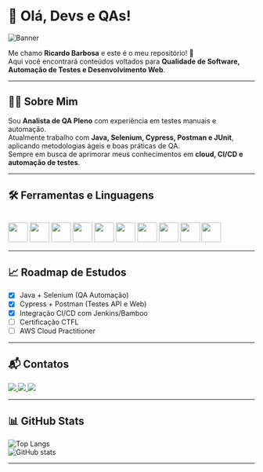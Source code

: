# 👋 Olá, Devs e QAs!  

![Banner](https://via.placeholder.com/1200x300.png?text=Ricardo+Barbosa+-+QA+Automation)  

Me chamo **Ricardo Barbosa** e este é o meu repositório! 🚀  
Aqui você encontrará conteúdos voltados para **Qualidade de Software, Automação de Testes e Desenvolvimento Web**.  

---

## 👨‍💻 Sobre Mim  
Sou **Analista de QA Pleno** com experiência em testes manuais e automação.  
Atualmente trabalho com **Java, Selenium, Cypress, Postman e JUnit**, aplicando metodologias ágeis e boas práticas de QA.  
Sempre em busca de aprimorar meus conhecimentos em **cloud, CI/CD e automação de testes**.  

---

## 🛠️ Ferramentas e Linguagens  

<div style="display: inline_block"><br>
<img loading="lazy" src="https://cdn.jsdelivr.net/gh/devicons/devicon/icons/git/git-original.svg" width="40" height="40"/>  
<img loading="lazy" src="https://cdn.jsdelivr.net/gh/devicons/devicon/icons/selenium/selenium-original.svg" width="40" height="40"/>  
<img loading="lazy" src="https://cdn.jsdelivr.net/gh/devicons/devicon/icons/cypressio/cypressio-original.svg" width="40" height="40"/>  
<img loading="lazy" src="https://cdn.jsdelivr.net/gh/devicons/devicon/icons/postman/postman-original.svg" width="40" height="40"/>  
<img loading="lazy" src="https://cdn.jsdelivr.net/gh/devicons/devicon/icons/java/java-original.svg" width="40" height="40"/>  
<img loading="lazy" src="https://cdn.jsdelivr.net/gh/devicons/devicon/icons/spring/spring-original.svg" width="40" height="40"/>  
<img loading="lazy" src="https://cdn.jsdelivr.net/gh/devicons/devicon/icons/junit/junit-original-wordmark.svg" width="40" height="40"/>  
<img loading="lazy" src="https://cdn.jsdelivr.net/gh/devicons/devicon/icons/html5/html5-original.svg" width="40" height="40"/>  
<img loading="lazy" src="https://cdn.jsdelivr.net/gh/devicons/devicon/icons/css3/css3-original.svg" width="40" height="40"/>  
<img loading="lazy" src="https://cdn.jsdelivr.net/gh/devicons/devicon/icons/javascript/javascript-original.svg" width="40" height="40"/>  
</div>  

---

## 📈 Roadmap de Estudos  
- [x] Java + Selenium (QA Automação)  
- [x] Cypress + Postman (Testes API e Web)  
- [x] Integração CI/CD com Jenkins/Bamboo  
- [ ] Certificação CTFL  
- [ ] AWS Cloud Practitioner  

---

## 📬 Contatos  

<div>         
<a href="https://www.instagram.com/r.barbosa999?igsh=MXc3bW9saThpemNjdA==" target="_blank">
  <img loading="lazy" src="https://img.shields.io/badge/-Instagram-%23E4405F?style=for-the-badge&logo=instagram&logoColor=white"/>
</a>
<a href="mailto:ricardobarbosa999@gmail.com" target="_blank">
  <img loading="lazy" src="https://img.shields.io/badge/Gmail-D14836?style=for-the-badge&logo=gmail&logoColor=white"/>
</a>
<a href="https://www.linkedin.com/in/ricardo-barbosa-6a115010b/" target="_blank">
  <img loading="lazy" src="https://img.shields.io/badge/-LinkedIn-%230077B5?style=for-the-badge&logo=linkedin&logoColor=white"/>
</a>   
</div>  

---

## 📊 GitHub Stats  

![Top Langs](https://github-readme-stats.vercel.app/api/top-langs/?username=Ricardobarbosa999&layout=compact&theme=dracula)  
![GitHub stats](https://github-readme-stats.vercel.app/api?username=Ricardobarbosa999&show_icons=true&theme=dracula)  

---


